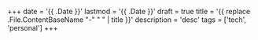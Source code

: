 +++
date = '{{ .Date }}'
lastmod = '{{ .Date }}'
draft = true
title = '{{ replace .File.ContentBaseName "-" " " | title }}'
description = 'desc'
tags = ['tech', 'personal']
+++
